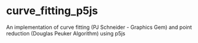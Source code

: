 # curve_fitting_p5js
An implementation of curve fitting (PJ Schneider - Graphics Gem) and point reduction (Douglas Peuker Algorithm) using p5js
